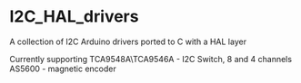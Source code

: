 # I2C_HAL_drivers
A collection of I2C Arduino drivers ported to C with a HAL layer

Currently supporting 
TCA9548A\TCA9546A - I2C Switch, 8 and 4 channels
AS5600 - magnetic encoder


